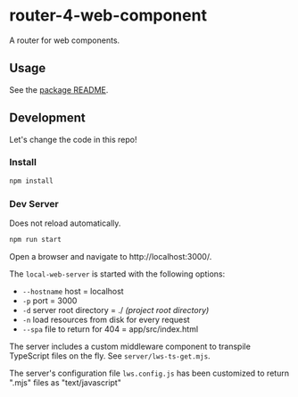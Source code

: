 # router-4-web-component

A router for web components.

## Usage

See the [package README](./package/README.md).

## Development

Let's change the code in this repo!

### Install

```sh
npm install
```

### Dev Server

Does not reload automatically.

```sh
npm run start
```

Open a browser and navigate to http://localhost:3000/.

The `local-web-server` is started with the following options:

- `--hostname` host = localhost
- `-p` port = 3000
- `-d` server root directory = ./ _(project root directory)_
- `-n` load resources from disk for every request
- `--spa` file to return for 404 = app/src/index.html

The server includes a custom middleware component to transpile TypeScript files
on the fly. See `server/lws-ts-get.mjs`.

The server's configuration file `lws.config.js` has been customized to return
".mjs" files as "text/javascript"
